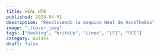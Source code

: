 ```yaml
---
title: HEAL HTB
published: 2024-04-01
description: "Resolviendo la maquina Heal de HackTheBox"
image: "./cover.jpeg"
tags: ["Hacking", "WriteUp", "Linux", "LFI", "RCE"]
category: Guides
draft: false
---
```


